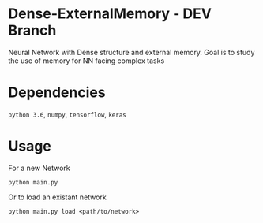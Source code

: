 # Dense-ExternalMemory - DEV Branch
Neural Network with Dense structure and external memory. Goal is to study the use of memory for NN facing complex tasks

# Dependencies
`python 3.6`, `numpy`, `tensorflow`, `keras`

# Usage
For a new Network
```
python main.py
```

Or to load an existant network
```
python main.py load <path/to/network>
```

